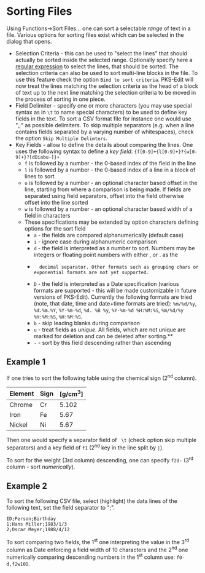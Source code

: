 # Sorting Files

Using Functions->Sort Files... one can sort a selectable *range* of text in a file. Various options for sorting files exist which 
can be selected in the dialog that opens.

- Selection Criteria - this can be used to "select the lines" that should actually be sorted inside the selected range. Optionally specify here a 
  [regular expression](#regular-expressions) to select the lines, that should be sorted. The selection criteria can also be used to sort multi-line blocks
  in the file. To use this feature check the option `Bind to sort criteria`. PKS-Edit will now treat the lines matching the selection criteria as the head
  of a block of text up to the next line matching the selection criteria to be moved in the process of sorting in one piece.
- Field Delimiter - specify one or more characters (you may use special syntax as in `\t` to name special characters) to be used to define key fields
  in the text. To sort a CSV format file for instance one would use ",;" as possible delimiters. To skip multiple separators (e.g. when a line contains fields
  separated by a varying number of whitespaces), check the option `Skip Multiple Delimters`.
- Key Fields - allow to define the details about comparing the lines. One uses the following syntax to define a *key field*: `{f[0-9]+{l[0-9]+}?{w[0-9]+}?[dDiabu-]}+`
  - `f` is followed by a number - the 0-based index of the field in the line
  - `l` is followed by a number - the 0-based index of a line in a block of lines to sort
  - `o` is followed by a number - an optional character based offset in the line, starting from where a comparison is being made. If fields 
     are separated using field separators, offset into the field otherwise offset into the line sorted
  - `w` is followed by a number - an optional character based width of a field in characters
  - These specifications may be extended by option characters defining options for the sort field
    - `a` - the fields are compared alphanumerically (default case)
    - `i` - ignore case during alphanumeric comparison
    - `d` - the field is interpreted as a number to sort. Numbers may be integers or floating point numbers with either , or . as the
    -       decimal separator. Other formats such as grouping chars or exponential formats are not yet supported.
    - `D` - the field is interpreted as a Date specification (various formats are supported - this will be made customizable in future versions of PKS-Edit).
            Currently the following formats are tried (note, that date, time and date+time formats are tried): `%m/%d/%y`, `%d.%m.%Y`,
	        `%Y-%m-%d`, `%d. %B %y`, `%Y-%m-%d %H:%M:%S`, `%m/%d/%y %H:%M:%S`, `%H:%M:%S`. 
    - `b` - skip leading blanks during comparison
    - `u` - treat fields as *unique*. All fields, which are not unique are marked for deletion and can be deleted after sorting.**
    - `-` - sort by this field descending rather than ascending

## Example 1

If one tries to sort the following table using the chemical sign (2<sup>nd</sup> column).

Element|Sign|\[g/cm<sup>3</sup>]
-------|----|-----
Chrome|Cr|5.102 
Iron|Fe|5.67 
Nickel|Ni|5.67

Then one would specify a separator field of ` \t` (check option skip multiple separators) and a key field of `f1` (2<sup>nd</sup> key in the line split by `|`).

To sort for the weight (3rd column) descending, one can specify `f2d-` (3<sup>rd</sup> column - sort *numerically*).

## Example 2

To sort the following CSV file, select \(highlight) the data lines of the following text, set the field separator to ";".

```
ID;Person;Birthday
1;Hans Miller;1983/1/3
2;Oscar Meyer;1988/4/12
```

To sort comparing two fields, the 1<sup>st</sup> one interpreting the value in the 3<sup>rd</sup> column as Date enforcing a field width
of 10 characters and the 2<sup>nd</sup> one numerically comparing descending numbers in the 1<sup>st</sup> column use: `f0-d,f2w10D`.





